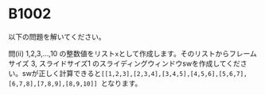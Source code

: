 # B1002

以下の問題を解いてください。

問(ii) 1,2,3,...,10 の整数値をリスト`x`として作成します。そのリストからフレームサイズ 3, スライドサイズ1 のスライディングウィンドウswを作成してください。swが正しく計算できると`[[1,2,3],[2,3,4],[3,4,5],[4,5,6],[5,6,7],[6,7,8],[7,8,9],[8,9,10]] `となります。
